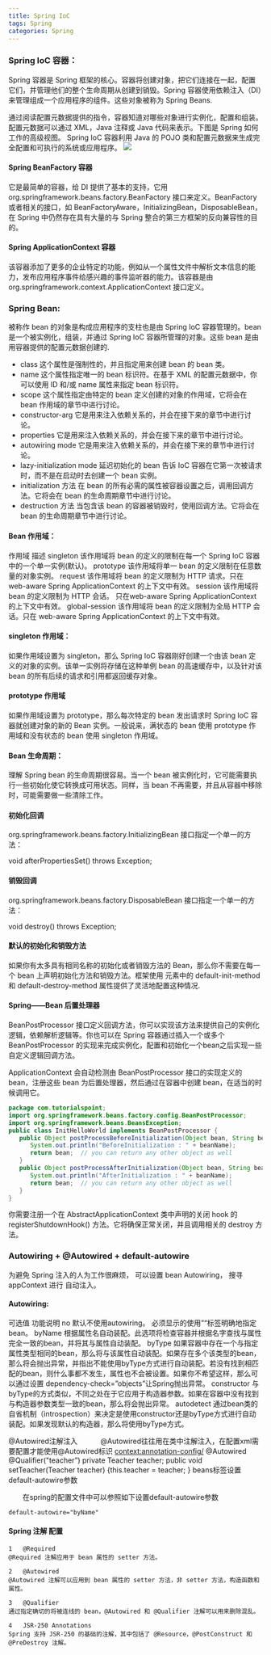 ```yaml
---
title: Spring IoC
tags: Spring
categories: Spring
---
```


### Spring IoC 容器：
Spring 容器是 Spring 框架的核心。容器将创建对象，把它们连接在一起，配置它们，并管理他们的整个生命周期从创建到销毁。Spring 容器使用依赖注入（DI）来管理组成一个应用程序的组件。这些对象被称为 Spring Beans.

通过阅读配置元数据提供的指令，容器知道对哪些对象进行实例化，配置和组装。配置元数据可以通过 XML，Java 注释或 Java 代码来表示。下图是 Spring 如何工作的高级视图。 Spring IoC 容器利用 Java 的 POJO 类和配置元数据来生成完全配置和可执行的系统或应用程序。
![](/images/spring_1.png)

#### Spring BeanFactory 容器
它是最简单的容器，给 DI 提供了基本的支持，它用 org.springframework.beans.factory.BeanFactory 接口来定义。BeanFactory 或者相关的接口，如 BeanFactoryAware，InitializingBean，DisposableBean，在 Spring 中仍然存在具有大量的与 Spring 整合的第三方框架的反向兼容性的目的。

#### Spring ApplicationContext 容器
该容器添加了更多的企业特定的功能，例如从一个属性文件中解析文本信息的能力，发布应用程序事件给感兴趣的事件监听器的能力。该容器是由org.springframework.context.ApplicationContext 接口定义。



### Spring Bean:
被称作 bean 的对象是构成应用程序的支柱也是由 Spring IoC 容器管理的。bean 是一个被实例化，组装，并通过 Spring IoC 容器所管理的对象。这些 bean 是由用容器提供的配置元数据创建的.
<bean id="..." class="..." init-method="...">
       <!-- collaborators and configuration for this bean go here -->
   </bean>

- class	这个属性是强制性的，并且指定用来创建 bean 的 bean 类。
- name	这个属性指定唯一的 bean 标识符。在基于 XML 的配置元数据中，你可以使用 ID 和/或 name 属性来指定 bean 标识符。
- scope	这个属性指定由特定的 bean 定义创建的对象的作用域，它将会在 bean 作用域的章节中进行讨论。
- constructor-arg	它是用来注入依赖关系的，并会在接下来的章节中进行讨论。
- properties	它是用来注入依赖关系的，并会在接下来的章节中进行讨论。
- autowiring mode	它是用来注入依赖关系的，并会在接下来的章节中进行讨论。
- lazy-initialization mode	延迟初始化的 bean 告诉 IoC 容器在它第一次被请求时，而不是在启动时去创建一个 bean 实例。
- initialization 方法	在 bean 的所有必需的属性被容器设置之后，调用回调方法。它将会在 bean 的生命周期章节中进行讨论。
- destruction 方法	当包含该 bean 的容器被销毁时，使用回调方法。它将会在 bean 的生命周期章节中进行讨论。

#### Bean 作用域：

作用域	描述
singleton	该作用域将 bean 的定义的限制在每一个 Spring IoC 容器中的一个单一实例(默认)。
prototype	该作用域将单一 bean 的定义限制在任意数量的对象实例。
request	该作用域将 bean 的定义限制为 HTTP 请求。只在 web-aware Spring ApplicationContext 的上下文中有效。
session	该作用域将 bean 的定义限制为 HTTP 会话。 只在web-aware Spring ApplicationContext的上下文中有效。
global-session	该作用域将 bean 的定义限制为全局 HTTP 会话。只在 web-aware Spring ApplicationContext 的上下文中有效。

#### singleton 作用域：

如果作用域设置为 singleton，那么 Spring IoC 容器刚好创建一个由该 bean 定义的对象的实例。该单一实例将存储在这种单例 bean 的高速缓存中，以及针对该 bean 的所有后续的请求和引用都返回缓存对象。

#### prototype 作用域

如果作用域设置为 prototype，那么每次特定的 bean 发出请求时 Spring IoC 容器就创建对象的新的 Bean 实例。一般说来，满状态的 bean 使用 prototype 作用域和没有状态的 bean 使用 singleton 作用域。

#### Bean 生命周期：
理解 Spring bean 的生命周期很容易。当一个 bean 被实例化时，它可能需要执行一些初始化使它转换成可用状态。同样，当 bean 不再需要，并且从容器中移除时，可能需要做一些清除工作。

#### 初始化回调
org.springframework.beans.factory.InitializingBean 接口指定一个单一的方法：

void afterPropertiesSet() throws Exception;

#### 销毁回调
org.springframework.beans.factory.DisposableBean 接口指定一个单一的方法：

void destroy() throws Exception;

#### 默认的初始化和销毁方法

如果你有太多具有相同名称的初始化或者销毁方法的 Bean，那么你不需要在每一个 bean 上声明初始化方法和销毁方法。框架使用 元素中的 default-init-method 和 default-destroy-method 属性提供了灵活地配置这种情况.

#### Spring——Bean 后置处理器
BeanPostProcessor 接口定义回调方法，你可以实现该方法来提供自己的实例化逻辑，依赖解析逻辑等。你也可以在 Spring 容器通过插入一个或多个 BeanPostProcessor 的实现来完成实例化，配置和初始化一个bean之后实现一些自定义逻辑回调方法。

ApplicationContext 会自动检测由 BeanPostProcessor 接口的实现定义的 bean，注册这些 bean 为后置处理器，然后通过在容器中创建 bean，在适当的时候调用它。
```java
package com.tutorialspoint;
import org.springframework.beans.factory.config.BeanPostProcessor;
import org.springframework.beans.BeansException;
public class InitHelloWorld implements BeanPostProcessor {
   public Object postProcessBeforeInitialization(Object bean, String beanName) throws BeansException {
      System.out.println("BeforeInitialization : " + beanName);
      return bean;  // you can return any other object as well
   }
   public Object postProcessAfterInitialization(Object bean, String beanName) throws BeansException {
      System.out.println("AfterInitialization : " + beanName);
      return bean;  // you can return any other object as well
   }
}
```
你需要注册一个在 AbstractApplicationContext 类中声明的关闭 hook 的 registerShutdownHook() 方法。它将确保正常关闭，并且调用相关的 destroy 方法。


### Autowiring + @Autowired + default-autowire

为避免 Spring 注入的人为工作很麻烦， 可以设置 bean Autowiring， 搜寻 appContext 进行 自动注入。

#### Autowiring:
可选值	功能说明
no	默认不使用autowiring。 必须显示的使用”“标签明确地指定bean。
byName	根据属性名自动装配。此选项将检查容器并根据名字查找与属性完全一致的bean，并将其与属性自动装配。
byType	如果容器中存在一个与指定属性类型相同的bean，那么将与该属性自动装配。如果存在多个该类型的bean，那么将会抛出异常，并指出不能使用byType方式进行自动装配。若没有找到相匹配的bean，则什么事都不发生，属性也不会被设置。如果你不希望这样，那么可以通过设置 dependency-check=”objects”让Spring抛出异常。
constructor	与byType的方式类似，不同之处在于它应用于构造器参数。如果在容器中没有找到与构造器参数类型一致的bean，那么将会抛出异常。
autodetect	通过bean类的自省机制（introspection）来决定是使用constructor还是byType方式进行自动装配。如果发现默认的构造器，那么将使用byType方式。

@Autowired注解注入　
　　@Autowired往往用在类中注解注入，在配置xml需要配置才能使用@Autowired标识
    <context:annotation-config/>
@Autowired
@Qualifier("teacher”)
private Teacher teacher;
public void setTeacher(Teacher teacher)
{this.teacher = teacher; }
beans标签设置default-autowire参数

　　在spring的配置文件中可以参照如下设置default-autowire参数

    default-autowire="byName"

#### Spring 注解 配置
    
    1	@Required
    @Required 注解应用于 bean 属性的 setter 方法。

    2	@Autowired
    @Autowired 注解可以应用到 bean 属性的 setter 方法，非 setter 方法，构造函数和属性。

    3	@Qualifier
    通过指定确切的将被连线的 bean，@Autowired 和 @Qualifier 注解可以用来删除混乱。

    4	JSR-250 Annotations
    Spring 支持 JSR-250 的基础的注解，其中包括了 @Resource，@PostConstruct 和 @PreDestroy 注解。

